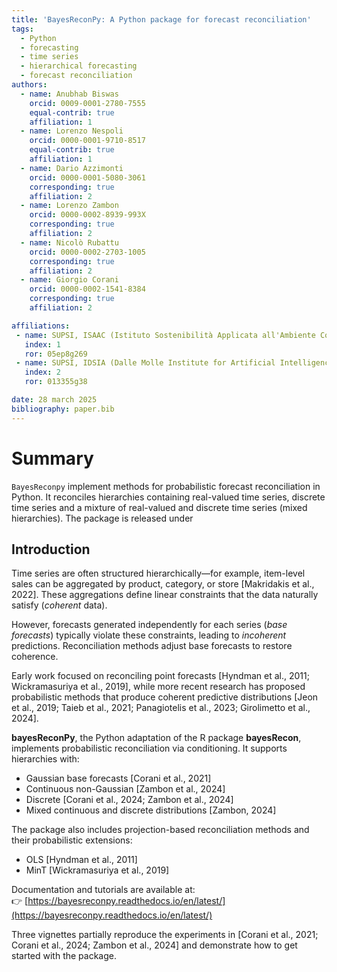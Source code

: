 ```yaml
---
title: 'BayesReconPy: A Python package for forecast reconciliation'
tags:
  - Python
  - forecasting
  - time series
  - hierarchical forecasting
  - forecast reconciliation
authors:
  - name: Anubhab Biswas
    orcid: 0009-0001-2780-7555
    equal-contrib: true
    affiliation: 1
  - name: Lorenzo Nespoli
    orcid: 0000-0001-9710-8517
    equal-contrib: true 
    affiliation: 1
  - name: Dario Azzimonti
    orcid: 0000-0001-5080-3061
    corresponding: true
    affiliation: 2
  - name: Lorenzo Zambon
    orcid: 0000-0002-8939-993X
    corresponding: true
    affiliation: 2
  - name: Nicolò Rubattu
    orcid: 0000-0002-2703-1005
    corresponding: true
    affiliation: 2
  - name: Giorgio Corani
    orcid: 0000-0002-1541-8384
    corresponding: true
    affiliation: 2

affiliations:
 - name: SUPSI, ISAAC (Istituto Sostenibilità Applicata all'Ambiente Costruito), Mendrisio, Switzerland
   index: 1
   ror: 05ep8g269
 - name: SUPSI, IDSIA (Dalle Molle Institute for Artificial Intelligence), Lugano-Viganello, Switzerland
   index: 2
   ror: 013355g38

date: 28 march 2025
bibliography: paper.bib
---
```


# Summary

`BayesReconpy` implement methods for probabilistic forecast reconciliation in Python. It reconciles hierarchies containing real-valued time series,  discrete time series and a mixture of real-valued and discrete time series (mixed hierarchies). The package is released under 

## Introduction

Time series are often structured hierarchically—for example, item-level sales can be aggregated by product, category, or store [Makridakis et al., 2022]. These aggregations define linear constraints that the data naturally satisfy (*coherent* data).

However, forecasts generated independently for each series (*base forecasts*) typically violate these constraints, leading to *incoherent* predictions. Reconciliation methods adjust base forecasts to restore coherence.

Early work focused on reconciling point forecasts [Hyndman et al., 2011; Wickramasuriya et al., 2019], while more recent research has proposed probabilistic methods that produce coherent predictive distributions [Jeon et al., 2019; Taieb et al., 2021; Panagiotelis et al., 2023; Girolimetto et al., 2024].

**bayesReconPy**, the Python adaptation of the R package **bayesRecon**, implements probabilistic reconciliation via conditioning. It supports hierarchies with:

- Gaussian base forecasts [Corani et al., 2021]  
- Continuous non-Gaussian [Zambon et al., 2024]  
- Discrete [Corani et al., 2024; Zambon et al., 2024]  
- Mixed continuous and discrete distributions [Zambon, 2024]

The package also includes projection-based reconciliation methods and their probabilistic extensions:

- OLS [Hyndman et al., 2011]  
- MinT [Wickramasuriya et al., 2019]

Documentation and tutorials are available at:  
👉 [https://bayesreconpy.readthedocs.io/en/latest/](https://bayesreconpy.readthedocs.io/en/latest/)  

Three vignettes partially reproduce the experiments in [Corani et al., 2021; Corani et al., 2024; Zambon et al., 2024] and demonstrate how to get started with the package.



